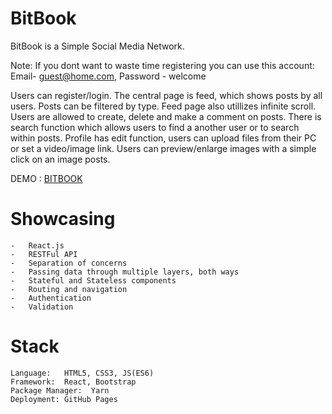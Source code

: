﻿# BitBook
BitBook is a Simple Social Media Network. 

Note: If you dont want to waste time registering you can use this account:
Email- guest@home.com, Password - welcome

Users can register/login. The central page is feed, which shows posts by all users. Posts can be filtered by type. Feed page also utillizes infinite scroll.
Users are allowed to create, delete and make a comment on posts. There is search function which allows users to find a another user or to search within posts.
Profile has edit function, users can upload files from their PC or set a video/image link. Users can preview/enlarge images with a simple click on an image posts.
 

DEMO : [BITBOOK](https://srkinator.github.io/MyBitBook/) 


# Showcasing 

    -   React.js
    -   RESTFul API
    -   Separation of concerns
    -   Passing data through multiple layers, both ways
    -   Stateful and Stateless components
    -   Routing and navigation
    -   Authentication
    -   Validation

# Stack

    Language:   HTML5, CSS3, JS(ES6)
    Framework:  React, Bootstrap
    Package Manager:  Yarn
    Deployment: GitHub Pages